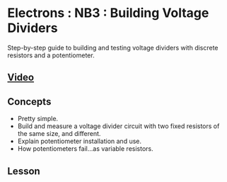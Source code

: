 # Electrons : NB3 : Building Voltage Dividers
Step-by-step guide to building and testing voltage dividers with discrete resistors and a potentiometer.

## [Video](https://vimeo.com/1030790826)

## Concepts
- Pretty simple.
- Build and measure a voltage divider circuit with two fixed resistors of the same size, and different.
- Explain potentiometer installation and use.
- How potentiometers fail...as variable resistors.

## Lesson